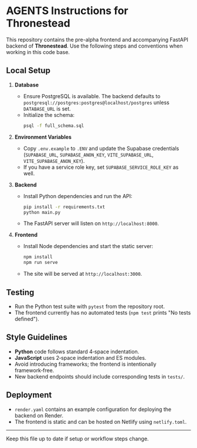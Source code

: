 # AGENTS Instructions for Thronestead

This repository contains the pre-alpha frontend and accompanying FastAPI backend of **Thronestead**. Use the following steps and conventions when working in this code base.

## Local Setup

1. **Database**
   - Ensure PostgreSQL is available. The backend defaults to `postgresql://postgres:postgres@localhost/postgres` unless `DATABASE_URL` is set.
   - Initialize the schema:
     ```bash
     psql -f full_schema.sql
     ```

2. **Environment Variables**
   - Copy `.env.example` to `.ENV` and update the Supabase credentials (`SUPABASE_URL`, `SUPABASE_ANON_KEY`, `VITE_SUPABASE_URL`, `VITE_SUPABASE_ANON_KEY`).
   - If you have a service role key, set `SUPABASE_SERVICE_ROLE_KEY` as well.

3. **Backend**
   - Install Python dependencies and run the API:
     ```bash
     pip install -r requirements.txt
     python main.py
     ```
   - The FastAPI server will listen on `http://localhost:8000`.

4. **Frontend**
   - Install Node dependencies and start the static server:
     ```bash
     npm install
     npm run serve
     ```
   - The site will be served at `http://localhost:3000`.

## Testing

- Run the Python test suite with `pytest` from the repository root.
- The frontend currently has no automated tests (`npm test` prints "No tests defined").

## Style Guidelines

- **Python** code follows standard 4‑space indentation.
- **JavaScript** uses 2‑space indentation and ES modules.
- Avoid introducing frameworks; the frontend is intentionally framework‑free.
- New backend endpoints should include corresponding tests in `tests/`.

## Deployment

- `render.yaml` contains an example configuration for deploying the backend on Render.
- The frontend is static and can be hosted on Netlify using `netlify.toml`.

---

Keep this file up to date if setup or workflow steps change.

